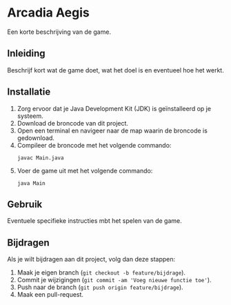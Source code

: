 # Arcadia Aegis

Een korte beschrijving van de game.

## Inleiding

Beschrijf kort wat de game doet, wat het doel is en eventueel hoe het werkt.

## Installatie

1. Zorg ervoor dat je Java Development Kit (JDK) is geïnstalleerd op je systeem.
2. Download de broncode van dit project.
3. Open een terminal en navigeer naar de map waarin de broncode is gedownload.
4. Compileer de broncode met het volgende commando:
    ```
    javac Main.java
    ```
5. Voer de game uit met het volgende commando:
    ```
    java Main
    ```

## Gebruik

Eventuele specifieke instructies mbt het spelen van de game.

## Bijdragen

Als je wilt bijdragen aan dit project, volg dan deze stappen:

1. Maak je eigen branch (`git checkout -b feature/bijdrage`).
2. Commit je wijzigingen (`git commit -am 'Voeg nieuwe functie toe'`).
3. Push naar de branch (`git push origin feature/bijdrage`).
4. Maak een pull-request.

